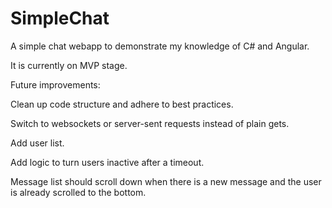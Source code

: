 # SimpleChat
A simple chat webapp to demonstrate my knowledge of C# and Angular.

It is currently on MVP stage.


Future improvements:

Clean up code structure and adhere to best practices.

Switch to websockets or server-sent requests instead of plain gets.

Add user list.

Add logic to turn users inactive after a timeout.

Message list should scroll down when there is a new message and the user is already scrolled to the bottom.
